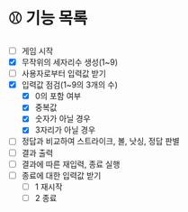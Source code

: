 # ⚾️ 기능 목록

- [ ] 게임 시작
- [x] 무작위의 세자리수 생성(1~9)
- [ ] 사용자로부터 입력값 받기
- [x] 입력값 점검(1~9의 3개의 수)
  - [x] 0의 포함 여부
  - [x] 중복값
  - [x] 숫자가 아닐 경우
  - [x] 3자리가 아닐 경우
- [ ] 정답과 비교하여 스트라이크, 볼, 낫싱, 정답 판별
- [ ] 결과 출력
- [ ] 결과에 따른 재입력, 종료 실행
- [ ] 종료에 대한 입력값 받기
  - [ ] 1 재시작
  - [ ] 2 종료
